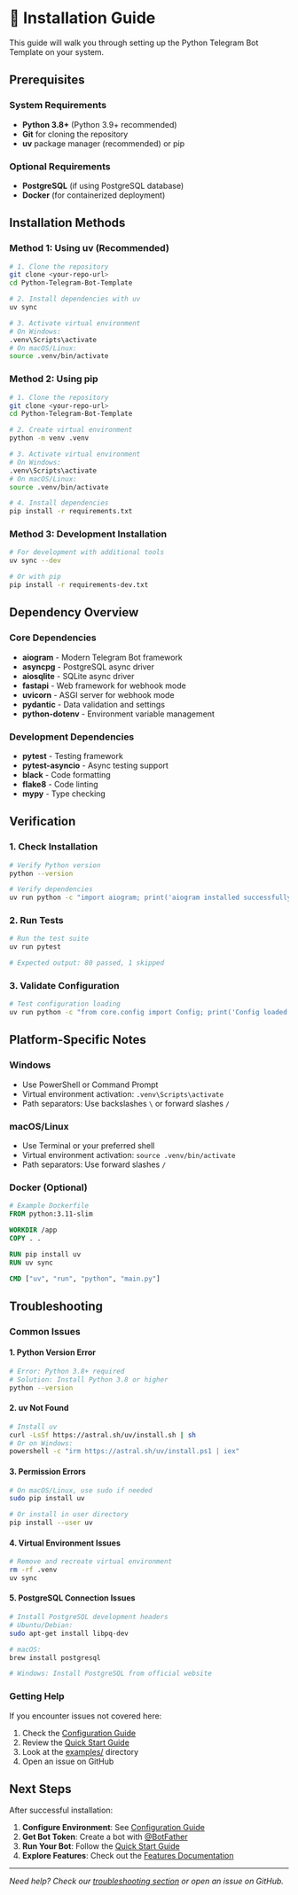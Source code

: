 # 🚀 Installation Guide

This guide will walk you through setting up the Python Telegram Bot Template on your system.

## Prerequisites

### System Requirements
- **Python 3.8+** (Python 3.9+ recommended)
- **Git** for cloning the repository
- **uv** package manager (recommended) or pip

### Optional Requirements
- **PostgreSQL** (if using PostgreSQL database)
- **Docker** (for containerized deployment)

## Installation Methods

### Method 1: Using uv (Recommended)

```bash
# 1. Clone the repository
git clone <your-repo-url>
cd Python-Telegram-Bot-Template

# 2. Install dependencies with uv
uv sync

# 3. Activate virtual environment
# On Windows:
.venv\Scripts\activate
# On macOS/Linux:
source .venv/bin/activate
```

### Method 2: Using pip

```bash
# 1. Clone the repository
git clone <your-repo-url>
cd Python-Telegram-Bot-Template

# 2. Create virtual environment
python -m venv .venv

# 3. Activate virtual environment
# On Windows:
.venv\Scripts\activate
# On macOS/Linux:
source .venv/bin/activate

# 4. Install dependencies
pip install -r requirements.txt
```

### Method 3: Development Installation

```bash
# For development with additional tools
uv sync --dev

# Or with pip
pip install -r requirements-dev.txt
```

## Dependency Overview

### Core Dependencies
- **aiogram** - Modern Telegram Bot framework
- **asyncpg** - PostgreSQL async driver
- **aiosqlite** - SQLite async driver
- **fastapi** - Web framework for webhook mode
- **uvicorn** - ASGI server for webhook mode
- **pydantic** - Data validation and settings
- **python-dotenv** - Environment variable management

### Development Dependencies
- **pytest** - Testing framework
- **pytest-asyncio** - Async testing support
- **black** - Code formatting
- **flake8** - Code linting
- **mypy** - Type checking

## Verification

### 1. Check Installation
```bash
# Verify Python version
python --version

# Verify dependencies
uv run python -c "import aiogram; print('aiogram installed successfully')"
```

### 2. Run Tests
```bash
# Run the test suite
uv run pytest

# Expected output: 80 passed, 1 skipped
```

### 3. Validate Configuration
```bash
# Test configuration loading
uv run python -c "from core.config import Config; print('Config loaded successfully')"
```

## Platform-Specific Notes

### Windows
- Use PowerShell or Command Prompt
- Virtual environment activation: `.venv\Scripts\activate`
- Path separators: Use backslashes `\` or forward slashes `/`

### macOS/Linux
- Use Terminal or your preferred shell
- Virtual environment activation: `source .venv/bin/activate`
- Path separators: Use forward slashes `/`

### Docker (Optional)
```dockerfile
# Example Dockerfile
FROM python:3.11-slim

WORKDIR /app
COPY . .

RUN pip install uv
RUN uv sync

CMD ["uv", "run", "python", "main.py"]
```

## Troubleshooting

### Common Issues

#### 1. Python Version Error
```bash
# Error: Python 3.8+ required
# Solution: Install Python 3.8 or higher
python --version
```

#### 2. uv Not Found
```bash
# Install uv
curl -LsSf https://astral.sh/uv/install.sh | sh
# Or on Windows:
powershell -c "irm https://astral.sh/uv/install.ps1 | iex"
```

#### 3. Permission Errors
```bash
# On macOS/Linux, use sudo if needed
sudo pip install uv

# Or install in user directory
pip install --user uv
```

#### 4. Virtual Environment Issues
```bash
# Remove and recreate virtual environment
rm -rf .venv
uv sync
```

#### 5. PostgreSQL Connection Issues
```bash
# Install PostgreSQL development headers
# Ubuntu/Debian:
sudo apt-get install libpq-dev

# macOS:
brew install postgresql

# Windows: Install PostgreSQL from official website
```

### Getting Help

If you encounter issues not covered here:

1. Check the [Configuration Guide](CONFIGURATION.md)
2. Review the [Quick Start Guide](../../QUICKSTART.md)
3. Look at the [examples/](../../examples/) directory
4. Open an issue on GitHub

## Next Steps

After successful installation:

1. **Configure Environment**: See [Configuration Guide](CONFIGURATION.md)
2. **Get Bot Token**: Create a bot with [@BotFather](https://t.me/BotFather)
3. **Run Your Bot**: Follow the [Quick Start Guide](../../QUICKSTART.md)
4. **Explore Features**: Check out the [Features Documentation](../features/)

---

*Need help? Check our [troubleshooting section](#troubleshooting) or open an issue on GitHub.*